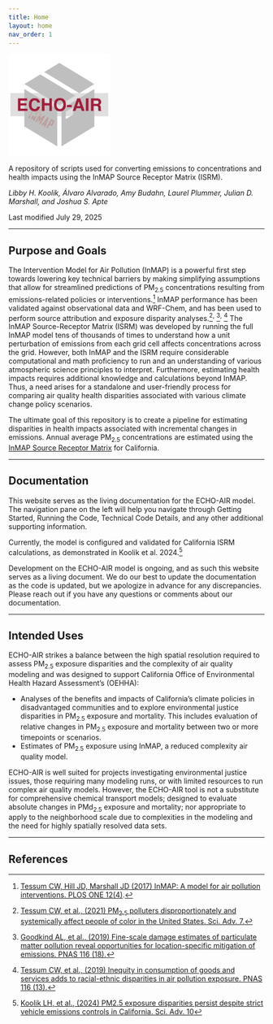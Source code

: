 ```yaml
---
title: Home
layout: home
nav_order: 1
---
```


<img src="/assets/echo-air_logo-01.png" alt="drawing" width="200"/>

A repository of scripts used for converting emissions to concentrations and health impacts using the InMAP Source Receptor Matrix (ISRM). 

*Libby H. Koolik, Álvaro Alvarado, Amy Budahn, Laurel Plummer, Julian D. Marshall, and Joshua S. Apte*

Last modified July 29, 2025

----

## Purpose and Goals
The Intervention Model for Air Pollution (InMAP) is a powerful first step towards lowering key technical barriers by making simplifying assumptions that allow for streamlined predictions of PM<sub>2.5</sub> concentrations resulting from emissions-related policies or interventions.[^1] InMAP performance has been validated against observational data and WRF-Chem, and has been used to perform source attribution and exposure disparity analyses.[^2]<sup>,</sup> [^3]<sup>,</sup> [^4] The InMAP Source-Receptor Matrix (ISRM) was developed by running the full InMAP model tens of thousands of times to understand how a unit perturbation of emissions from each grid cell affects concentrations across the grid. However, both InMAP and the ISRM require considerable computational and math proficiency to run and an understanding of various atmospheric science principles to interpret. Furthermore, estimating health impacts requires additional knowledge and calculations beyond InMAP. Thus, a need arises for a standalone and user-friendly process for comparing air quality health disparities associated with various climate change policy scenarios.

The ultimate goal of this repository is to create a pipeline for estimating disparities in health impacts associated with incremental changes in emissions. Annual average PM<sub>2.5</sub> concentrations are estimated using the [InMAP Source Receptor Matrix](https://www.pnas.org/doi/full/10.1073/pnas.1816102116) for California.

----
## Documentation

This website serves as the living documentation for the ECHO-AIR model. The navigation pane on the left will help you navigate through Getting Started, Running the Code, Technical Code Details, and any other additional supporting information.

Currently, the model is configured and validated for California ISRM calculations, as demonstrated in Koolik et al. 2024.[^5] 

Development on the ECHO-AIR model is ongoing, and as such this website serves as a living document. We do our best to update the documentation as the code is updated, but we apologize in advance for any discrepancies. Please reach out if you have any questions or comments about our documentation.

----
## Intended Uses

ECHO-AIR strikes a balance between the high spatial resolution required to assess PM<sub>2.5</sub> exposure disparities and the complexity of air quality modeling and was designed to support California Office of Environmental Health Hazard Assessment’s (OEHHA):

* Analyses of the benefits and impacts of California’s climate policies in disadvantaged communities and to explore environmental justice disparities in PM<sub>2.5</sub> exposure and mortality. This includes evaluation of relative changes in PM<sub>2.5</sub> exposure and mortality between two or more timepoints or scenarios.
* Estimates of PM<sub>2.5</sub> exposure using InMAP, a reduced complexity air quality model.
 
ECHO-AIR is well suited for projects investigating environmental justice issues, those requiring many modeling runs, or with limited resources to run complex air quality models. However, the ECHO-AIR tool is not a substitute for comprehensive chemical transport models; designed to evaluate absolute changes in PMd<sub>2.5</sub> exposure and mortality; nor appropriate to apply to the neighborhood scale due to complexities in the modeling and the need for highly spatially resolved data sets.

----
## References
[^1]: [Tessum CW, Hill JD, Marshall JD (2017) InMAP: A model for air pollution interventions. PLOS ONE 12(4)](https://doi.org/10.1371/journal.pone.0176131).
[^2]: [Tessum CW, et al., (2021) PM<sub>2.5</sub> polluters disproportionately and systemically affect people of color in the United States. Sci. Adv. 7.](https://doi.org/10.1126/sciadv.abf4491)
[^3]: [Goodkind AL, et al., (2019) Fine-scale damage estimates of particulate matter pollution reveal opportunities for location-specific mitigation of emissions. PNAS 116 (18).](https://doi.org/10.1073/pnas.1816102116)
[^4]: [Tessum CW, et al., (2019) Inequity in consumption of goods and services adds to racial-ethnic disparities in air pollution exposure. PNAS 116 (13).](https://doi.org/10.1073/pnas.1818859116)
[^5]: [Koolik LH, et al., (2024) PM2.5 exposure disparities persist despite strict vehicle emissions controls in California. Sci. Adv. 10](https://doi.org/10.1126/sciadv.adn8544)

[Just the Docs]: https://just-the-docs.github.io/just-the-docs/
[GitHub Pages]: https://docs.github.com/en/pages
[README]: https://github.com/just-the-docs/just-the-docs-template/blob/main/README.md
[Jekyll]: https://jekyllrb.com
[GitHub Pages / Actions workflow]: https://github.blog/changelog/2022-07-27-github-pages-custom-github-actions-workflows-beta/
[use this template]: https://github.com/just-the-docs/just-the-docs-template/generate
